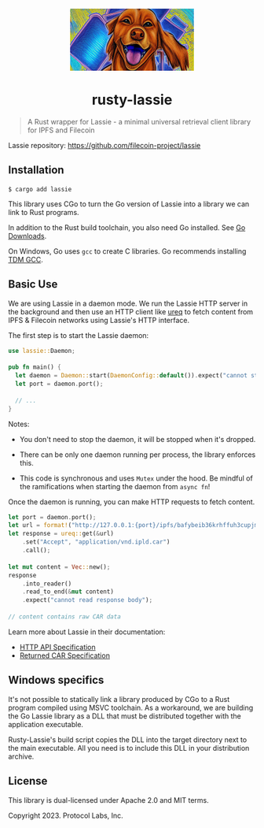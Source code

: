 <p align="center">
  <img src="./docs/images/logo-rectangle.png" width="50%"/>
</p>
<h1 align="center">
rusty-lassie
</h1>

> A Rust wrapper for Lassie - a minimal universal retrieval client library for
> IPFS and Filecoin

Lassie repository: https://github.com/filecoin-project/lassie

## Installation

```shell
$ cargo add lassie
```

This library uses CGo to turn the Go version of Lassie into a library we can
link to Rust programs.

In addition to the Rust build toolchain, you also need Go installed. See
[Go Downloads](https://go.dev/dl/).

On Windows, Go uses `gcc` to create C libraries. Go recommends installing
[TDM GCC](https://jmeubank.github.io/tdm-gcc/).

## Basic Use

We are using Lassie in a daemon mode. We run the Lassie HTTP server in the
background and then use an HTTP client like
[ureq](https://crates.io/crates/ureq) to fetch content from IPFS & Filecoin
networks using Lassie's HTTP interface.

The first step is to start the Lassie daemon:

```rs
use lassie::Daemon;

pub fn main() {
  let daemon = Daemon::start(DaemonConfig::default()).expect("cannot start Lassie");
  let port = daemon.port();

  // ...
}
```

Notes:

- You don't need to stop the daemon, it will be stopped when it's dropped.

- There can be only one daemon running per process, the library enforces this.

- This code is synchronous and uses `Mutex` under the hood. Be mindful of the
  ramifications when starting the daemon from `async fn`!

Once the daemon is running, you can make HTTP requests to fetch content.

```rs
let port = daemon.port();
let url = format!("http://127.0.0.1:{port}/ipfs/bafybeib36krhffuh3cupjml4re2wfxldredkir5wti3dttulyemre7xkni");
let response = ureq::get(&url)
    .set("Accept", "application/vnd.ipld.car")
    .call();

let mut content = Vec::new();
response
    .into_reader()
    .read_to_end(&mut content)
    .expect("cannot read response body");

// content contains raw CAR data
```

Learn more about Lassie in their documentation:

- [HTTP API Specification](https://github.com/filecoin-project/lassie/blob/main/docs/HTTP_SPEC.md)
- [Returned CAR Specification](https://github.com/filecoin-project/lassie/blob/main/docs/CAR.md)

## Windows specifics

It's not possible to statically link a library produced by CGo to a Rust program
compiled using MSVC toolchain. As a workaround, we are building the Go Lassie
library as a DLL that must be distributed together with the application
executable.

Rusty-Lassie's build script copies the DLL into the target directory next to the
main executable. All you need is to include this DLL in your distribution
archive.

## License

This library is dual-licensed under Apache 2.0 and MIT terms.

Copyright 2023. Protocol Labs, Inc.
